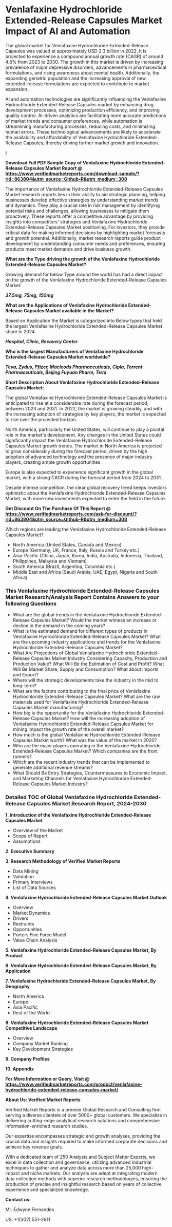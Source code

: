 <meta name="title" content="Global Venlafaxine Hydrochloride Extended-Release Capsules Market Impact of AI and Automation"><meta name="description" content="The global market for Venlafaxine Hydrochloride Extended-Release Capsules was valued at approximately USD 2.3 billion in 2022. It is projected to experience a compound"><meta name="title" content="Venlafaxine Hydrochloride Extended-Release Capsules Market Size, Share, Scope, Trends, Growth, Opportunities, Analysis, Forecast"><h1>Venlafaxine Hydrochloride Extended-Release Capsules Market Impact of AI and Automation</h1><p>The global market for Venlafaxine Hydrochloride Extended-Release Capsules was valued at approximately USD 2.3 billion in 2022. It is projected to experience a compound annual growth rate (CAGR) of around 4.8% from 2023 to 2030. The growth in this market is driven by increasing prevalence of major depressive disorders, advancements in pharmaceutical formulations, and rising awareness about mental health. Additionally, the expanding geriatric population and the increasing approval of new extended-release formulations are expected to contribute to market expansion.</p><p>AI and automation technologies are significantly influencing the Venlafaxine Hydrochloride Extended-Release Capsules market by enhancing drug development processes, optimizing production efficiency, and improving quality control. AI-driven analytics are facilitating more accurate predictions of market trends and consumer preferences, while automation is streamlining manufacturing processes, reducing costs, and minimizing human errors. These technological advancements are likely to accelerate the availability and affordability of Venlafaxine Hydrochloride Extended-Release Capsules, thereby driving further market growth and innovation.</p>t</p><p id="" class=""><strong>Download Full PDF Sample Copy of Venlafaxine Hydrochloride Extended-Release Capsules Market Report @ <a href="https://www.verifiedmarketreports.com/download-sample/?rid=863804&utm_source=Github-R&utm_medium=308" target="_blank">https://www.verifiedmarketreports.com/download-sample/?rid=863804&utm_source=Github-R&utm_medium=308</a></strong></p><p>The importance of&nbsp;Venlafaxine Hydrochloride Extended-Release Capsules Market research reports lies in their ability to aid strategic planning, helping businesses develop effective strategies by understanding market trends and dynamics. They play a crucial role in risk management by identifying potential risks and challenges, allowing businesses to mitigate them proactively. These reports offer a competitive advantage by providing insights into competitors' strategies and Venlafaxine Hydrochloride Extended-Release Capsules Market positioning. For investors, they provide critical data for making informed decisions by highlighting market forecasts and growth potential. Additionally, market research reports guide product development by understanding consumer needs and preferences, ensuring products meet market demands and drive business growth.</p><p><strong>What are the&nbsp;Type driving the growth of the Venlafaxine Hydrochloride Extended-Release Capsules Market?</strong></p><p id="" class="">Growing demand for below Type around the world has had a direct impact on the growth of the Venlafaxine Hydrochloride Extended-Release Capsules Market:</p><em><strong>37.5mg, 75mg, 150mg</strong></em></p><strong>What are the&nbsp;Applications&nbsp;of Venlafaxine Hydrochloride Extended-Release Capsules Market available in the Market?</strong></p><p id="" class="">Based on Application the Market is categorized into Below types that held the largest Venlafaxine Hydrochloride Extended-Release Capsules Market share In 2024.</p><em><strong>Hospital, Clinic, Recovery Center</strong></em></p><strong>Who is the largest Manufacturers of Venlafaxine Hydrochloride Extended-Release Capsules Market worldwide?</strong></p><p><em><strong>Teva, Zydus, Pfizer, Macleods Pharmaceuticals, Cipla, Torrent Pharmaceuticals, Beijing Fuyuan Pharm, Teva</strong></em></p><p id="" class=""><strong>Short Description About Venlafaxine Hydrochloride Extended-Release Capsules Market:</strong></p><p>The global Venlafaxine Hydrochloride Extended-Release Capsules Market is anticipated to rise at a considerable rate during the forecast period, between 2023 and 2031. In 2022, the market is growing steadily, and with the increasing adoption of strategies by key players, the market is expected to rise over the projected horizon.</p><p>North America, particularly the United States, will continue to play a pivotal role in the market's development. Any changes in the United States could significantly impact the Venlafaxine Hydrochloride Extended-Release Capsules Market growth trends. The market in North America is projected to grow considerably during the forecast period, driven by the high adoption of advanced technology and the presence of major industry players, creating ample growth opportunities.</p><p>Europe is also expected to experience significant growth in the global market, with a strong CAGR during the forecast period from 2024 to 2031.</p><p>Despite intense competition, the clear global recovery trend keeps investors optimistic about the Venlafaxine Hydrochloride Extended-Release Capsules Market, with more new investments expected to enter the field in the future.</p><p id="" class=""><strong>Get Discount On The Purchase Of This Report @ <a href="https://www.verifiedmarketreports.com/ask-for-discount/?rid=863804&utm_source=Github-R&utm_medium=308" target="_blank">https://www.verifiedmarketreports.com/ask-for-discount/?rid=863804&utm_source=Github-R&utm_medium=308</a></strong></p>Which regions are leading the Venlafaxine Hydrochloride Extended-Release Capsules Market?</p><ul><li>North America (United States, Canada and Mexico)</li><li>Europe (Germany, UK, France, Italy, Russia and Turkey etc.)</li><li>Asia-Pacific (China, Japan, Korea, India, Australia, Indonesia, Thailand, Philippines, Malaysia and Vietnam)</li><li>South America (Brazil, Argentina, Columbia etc.)</li><li>Middle East and Africa (Saudi Arabia, UAE, Egypt, Nigeria and South Africa)</li></ul><h3 id="" class="">This Venlafaxine Hydrochloride Extended-Release Capsules Market Research/Analysis Report Contains Answers to your following Questions</h3><ul><li>What are the global trends in the Venlafaxine Hydrochloride Extended-Release Capsules Market? Would the market witness an increase or decline in the demand in the coming years?</li><li>What is the estimated demand for different types of products in Venlafaxine Hydrochloride Extended-Release Capsules Market? What are the upcoming industry applications and trends for the Venlafaxine Hydrochloride Extended-Release Capsules Market?</li><li>What Are Projections of Global Venlafaxine Hydrochloride Extended-Release Capsules Market Industry Considering Capacity, Production and Production Value? What Will Be the Estimation of Cost and Profit? What Will Be Market Share, Supply and Consumption? What about imports and Export?</li><li>Where will the strategic developments take the industry in the mid to long-term?</li><li>What are the factors contributing to the final price of Venlafaxine Hydrochloride Extended-Release Capsules Market? What are the raw materials used for Venlafaxine Hydrochloride Extended-Release Capsules Market manufacturing?</li><li>How big is the opportunity for the Venlafaxine Hydrochloride Extended-Release Capsules Market? How will the increasing adoption of Venlafaxine Hydrochloride Extended-Release Capsules Market for mining impact the growth rate of the overall market?</li><li>How much is the global Venlafaxine Hydrochloride Extended-Release Capsules Market worth? What was the value of the market In 2020?</li><li>Who are the major players operating in the Venlafaxine Hydrochloride Extended-Release Capsules Market? Which companies are the front runners?</li><li>Which are the recent industry trends that can be implemented to generate additional revenue streams?</li><li>What Should Be Entry Strategies, Countermeasures to Economic Impact, and Marketing Channels for Venlafaxine Hydrochloride Extended-Release Capsules Market Industry?</li></ul><h3 id="" class="">Detailed TOC of Global Venlafaxine Hydrochloride Extended-Release Capsules Market Research Report, 2024-2030</h3><p id="" class=""><strong>1. Introduction of the Venlafaxine Hydrochloride Extended-Release Capsules Market</strong></p><ul><li>Overview of the Market</li><li>Scope of Report</li><li>Assumptions</li></ul><p id="" class=""><strong>2. Executive Summary</strong></p><p id="" class=""><strong>3. Research Methodology of Verified Market Reports</strong></p><ul><li>Data Mining</li><li>Validation</li><li>Primary Interviews</li><li>List of Data Sources</li></ul><p id="" class=""><strong>4. Venlafaxine Hydrochloride Extended-Release Capsules Market Outlook</strong></p><ul><li>Overview</li><li>Market Dynamics</li><li>Drivers</li><li>Restraints</li><li>Opportunities</li><li>Porters Five Force Model</li><li>Value Chain Analysis</li></ul><p id="" class=""><strong>5. Venlafaxine Hydrochloride Extended-Release Capsules Market, By Product</strong></p><p id="" class=""><strong>6. Venlafaxine Hydrochloride Extended-Release Capsules Market, By Application</strong></p><p id="" class=""><strong>7. Venlafaxine Hydrochloride Extended-Release Capsules Market, By Geography</strong></p><ul><li>North America</li><li>Europe</li><li>Asia Pacific</li><li>Rest of the World</li></ul><p id="" class=""><strong>8. Venlafaxine Hydrochloride Extended-Release Capsules Market Competitive Landscape</strong></p><ul><li>Overview</li><li>Company Market Ranking</li><li>Key Development Strategies</li></ul><p id="" class=""><strong>9. Company Profiles</strong></p><p id="" class=""><strong>10. Appendix</strong></p><p id="" class=""><strong>For More Information or Query, Visit @ <a href="https://www.verifiedmarketreports.com/product/venlafaxine-hydrochloride-extended-release-capsules-market/" target="_blank">https://www.verifiedmarketreports.com/product/venlafaxine-hydrochloride-extended-release-capsules-market/</a></strong></p><p id="" class=""><strong>About Us: Verified Market Reports</strong></p><p id="" class="">Verified Market Reports is a premier Global Research and Consulting firm serving a diverse clientele of over 5000+ global customers. We specialize in delivering cutting-edge analytical research solutions and comprehensive information-enriched research studies.</p><p id="" class="">Our expertise encompasses strategic and growth analyses, providing the crucial data and insights required to make informed corporate decisions and achieve key revenue goals.</p><p id="" class="">With a dedicated team of 250 Analysts and Subject Matter Experts, we excel in data collection and governance, utilizing advanced industrial techniques to gather and analyze data across more than 25,000 high-impact and niche markets. Our analysts are adept at integrating modern data collection methods with superior research methodologies, ensuring the production of precise and insightful research based on years of collective experience and specialized knowledge.</p><p id="" class=""><strong>Contact us:</strong></p><p id="" class="">Mr. Edwyne Fernandes</p><p id="" class="">US: +1(302) 551-2611</p>